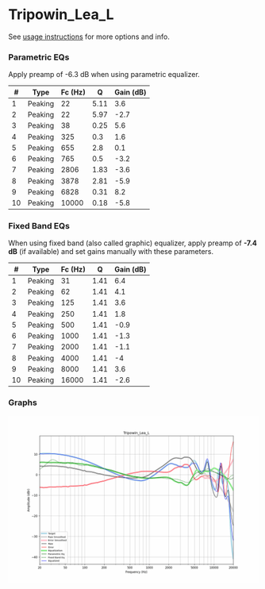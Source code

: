 # Tripowin_Lea_L
See [usage instructions](https://github.com/jaakkopasanen/AutoEq#usage) for more options and info.

### Parametric EQs
Apply preamp of -6.3 dB when using parametric equalizer.

|   # | Type    |   Fc (Hz) |    Q |   Gain (dB) |
|-----|---------|-----------|------|-------------|
|   1 | Peaking |        22 | 5.11 |         3.6 |
|   2 | Peaking |        22 | 5.97 |        -2.7 |
|   3 | Peaking |        38 | 0.25 |         5.6 |
|   4 | Peaking |       325 | 0.3  |         1.6 |
|   5 | Peaking |       655 | 2.8  |         0.1 |
|   6 | Peaking |       765 | 0.5  |        -3.2 |
|   7 | Peaking |      2806 | 1.83 |        -3.6 |
|   8 | Peaking |      3878 | 2.81 |        -5.9 |
|   9 | Peaking |      6828 | 0.31 |         8.2 |
|  10 | Peaking |     10000 | 0.18 |        -5.8 |

### Fixed Band EQs
When using fixed band (also called graphic) equalizer, apply preamp of **-7.4 dB** (if available) and set gains manually with these parameters.

|   # | Type    |   Fc (Hz) |    Q |   Gain (dB) |
|-----|---------|-----------|------|-------------|
|   1 | Peaking |        31 | 1.41 |         6.4 |
|   2 | Peaking |        62 | 1.41 |         4.1 |
|   3 | Peaking |       125 | 1.41 |         3.6 |
|   4 | Peaking |       250 | 1.41 |         1.8 |
|   5 | Peaking |       500 | 1.41 |        -0.9 |
|   6 | Peaking |      1000 | 1.41 |        -1.3 |
|   7 | Peaking |      2000 | 1.41 |        -1.1 |
|   8 | Peaking |      4000 | 1.41 |        -4   |
|   9 | Peaking |      8000 | 1.41 |         3.6 |
|  10 | Peaking |     16000 | 1.41 |        -2.6 |

### Graphs
![](./Tripowin_Lea_L.png)
